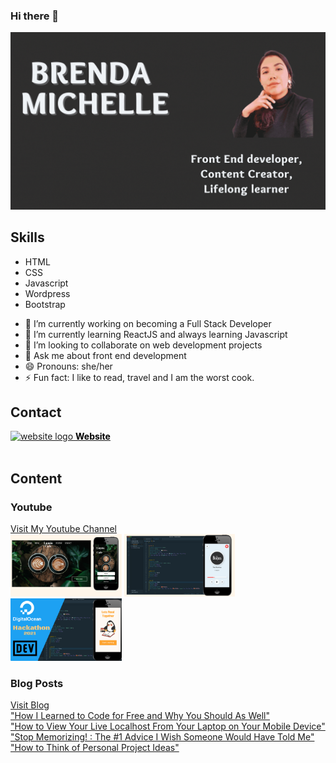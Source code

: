 ### Hi there 👋

<img src="https://github.com/BrendaMichellle/BrendaMichellle/blob/main/githubGif.gif" width= "950">

## Skills 
* HTML 
* CSS 
* Javascript 
* Wordpress 
* Bootstrap 


- 🔭 I’m currently working on becoming a Full Stack Developer 
- 🌱 I’m currently learning ReactJS and always learning Javascript 
- 👯 I’m looking to collaborate on web development projects 
- 💬 Ask me about front end development  
- 😄 Pronouns: she/her 
- ⚡ Fun fact: I like to read, travel and I am the worst cook. 

## Contact 
<a href="https://brendamichellle.com/" target="_blank"><img src="https://www.flaticon.com/svg/static/icons/svg/1302/1302960.svg" alt="website logo" width="40px"/> <span style="text-decoration: none; color: black; font-weight: bold;">Website</span></a> 
<br>
<br>

## Content 

### Youtube 
[Visit My Youtube Channel](https://www.youtube.com/channel/UCCbwmyG1DlUxjYkPLIA9qzA)
<br>
[<img src="https://github.com/BrendaMichellle/BrendaMichellle/blob/main/YT1.png" height= "100">](https://www.youtube.com/watch?v=wm9QUcxlPaI&t=139s) [<img src="https://github.com/BrendaMichellle/BrendaMichellle/blob/main/YT2.png" height= "100">](https://www.youtube.com/watch?v=DfEic9lvkkg&t=398s) [<img src="https://github.com/BrendaMichellle/BrendaMichellle/blob/main/YT3.png" height= "100">](https://www.youtube.com/watch?v=YyxeaeXLHww&t=242s)

### Blog Posts 
[Visit Blog](https://blog.brendamichellle.com/)
<br>
["How I Learned to Code for Free and Why You Should As Well"](https://blog.brendamichellle.com/how-i-learned-to-code-for-free-and-why-you-should-as-well)
<br>
["How to View Your Live Localhost From Your Laptop on Your Mobile Device"](https://blog.brendamichellle.com/how-to-view-your-live-localhost-from-your-laptop-on-your-mobile-device)
<br>
["Stop Memorizing! : The #1 Advice I Wish Someone Would Have Told Me"](https://blog.brendamichellle.com/stop-memorizing-the-1-advice-i-wish-someone-would-have-told-me)
<br>
["How to Think of Personal Project Ideas"](https://blog.brendamichellle.com/how-to-think-of-personal-project-ideas)
